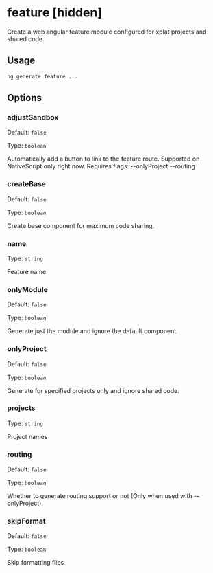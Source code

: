 # feature [hidden]

Create a web angular feature module configured for xplat projects and shared code.

## Usage

```bash
ng generate feature ...

```

## Options

### adjustSandbox

Default: `false`

Type: `boolean`

Automatically add a button to link to the feature route. Supported on NativeScript only right now. Requires flags: --onlyProject --routing

### createBase

Default: `false`

Type: `boolean`

Create base component for maximum code sharing.

### name

Type: `string`

Feature name

### onlyModule

Default: `false`

Type: `boolean`

Generate just the module and ignore the default component.

### onlyProject

Default: `false`

Type: `boolean`

Generate for specified projects only and ignore shared code.

### projects

Type: `string`

Project names

### routing

Default: `false`

Type: `boolean`

Whether to generate routing support or not (Only when used with --onlyProject).

### skipFormat

Default: `false`

Type: `boolean`

Skip formatting files
